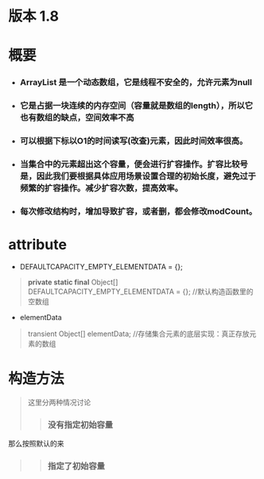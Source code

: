 # 版本 1.8
# 概要
* ### ArrayList 是一个动态数组，它是线程不安全的，允许元素为null
* ### 它是占据一块连续的内存空间（容量就是数组的length），所以它也有数组的缺点，空间效率不高
* ### 可以根据下标以O1的时间读写(改查)元素，因此时间效率很高。
* ### 当集合中的元素超出这个容量，便会进行扩容操作。扩容比较号是，因此我们要根据具体应用场景设置合理的初始长度，避免过于频繁的扩容操作。减少扩容次数，提高效率。
* ### 每次修改结构时，增加导致扩容，或者删，都会修改modCount。

# attribute
* DEFAULTCAPACITY_EMPTY_ELEMENTDATA = {};
>**private static final** Object[] DEFAULTCAPACITY_EMPTY_ELEMENTDATA = {}; //默认构造函数里的空数组

* elementData
>transient Object[] elementData; //存储集合元素的底层实现：真正存放元素的数组

# 构造方法
>这里分两种情况讨论
>>### 没有指定初始容量
那么按照默认的来
>>### 指定了初始容量
